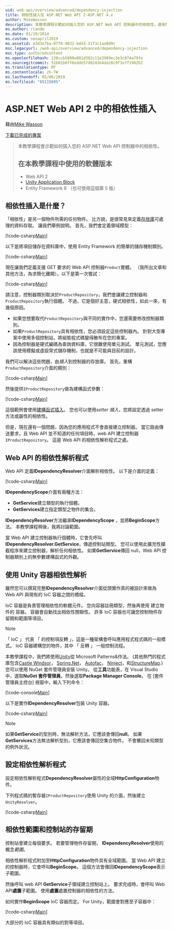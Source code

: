 ```yaml
---
uid: web-api/overview/advanced/dependency-injection
title: 相依性插入在 ASP.NET Web API 2-ASP.NET 4.x
author: MikeWasson
description: 本教學課程示範如何插入您的 ASP.NET Web API 控制器中的相依性，適用於 ASP.NET 4.x。
ms.author: riande
ms.date: 01/20/2014
ms.custom: seoapril2019
ms.assetid: e3d3e7ba-87f0-4032-bdd3-31f3c1aa9d9c
msc.legacyurl: /web-api/overview/advanced/dependency-injection
msc.type: authoredcontent
ms.openlocfilehash: 138ccb5800e801d382c11e3989ec3e3c074a79fe
ms.sourcegitcommit: 51b01b6ff8edde57d8243e4da28c9f1e7f1962b2
ms.translationtype: MT
ms.contentlocale: zh-TW
ms.lasthandoff: 05/06/2019
ms.locfileid: "65115695"
---
```

# <a name="dependency-injection-in-aspnet-web-api-2"></a>ASP.NET Web API 2 中的相依性插入

藉由[Mike Wasson](https://github.com/MikeWasson)

[下載已完成的專案](http://code.msdn.microsoft.com/ASP-NET-Web-API-Tutorial-468ee148)

> 本教學課程會示範如何插入您的 ASP.NET Web API 控制器中的相依性。
> 
> ## <a name="software-versions-used-in-the-tutorial"></a>在本教學課程中使用的軟體版本
> 
> 
> - Web API 2
> - [Unity Application Block](https://www.nuget.org/packages/Unity/)
> - Entity Framework 6 （也可使用這個第 5 版）

## <a name="what-is-dependency-injection"></a>相依性插入是什麼？

「相依性」是另一個物件所需的任何物件。 比方說，是很常見來定義[存放庫](http://martinfowler.com/eaaCatalog/repository.html)可處理的資料存取。 讓我們舉例說明。 首先，我們會定義領域模型：

[!code-csharp[Main](dependency-injection/samples/sample1.cs)]

以下是將項目儲存在資料庫中，使用 Entity Framework 的簡單的儲存機制類別。

[!code-csharp[Main](dependency-injection/samples/sample2.cs)]

現在讓我們定義支援 GET 要求的 Web API 控制器`Product`實體。 （我所出文章和其他方法，為求簡化離開）。以下是第一次嘗試：

[!code-csharp[Main](dependency-injection/samples/sample3.cs)]

請注意，控制器類別取決於`ProductRepository`，我們會讓建立控制器和`ProductRepository`執行個體。 不過，它是個好主意，硬式相依性，如此一來，有幾個原因。

- 如果您想要取代`ProductRepository`與不同的實作中，您還需要修改控制器類別。
- 如果`ProductRepository`具有相依性，您必須設定這些控制器內。 針對大型專案中使用多個控制站，將組態程式碼變得散布在您的專案。
- 因為控制器是硬式編碼為查詢資料庫，它很難使用單元測試。 單元測試，您應該使用模擬或虛設常式儲存機制，也就是不可能與目前的設計。

我們可以解決這些問題，由*插入*到控制器的存放庫。 首先，重構`ProductRepository`介面的類別：

[!code-csharp[Main](dependency-injection/samples/sample4.cs)]

然後提供`IProductRepository`做為建構函式參數：

[!code-csharp[Main](dependency-injection/samples/sample5.cs)]

這個範例會使用[建構函式插入](http://www.martinfowler.com/articles/injection.html#FormsOfDependencyInjection)。 您也可以使用*setter 插入*，您將設定透過 setter 方法或屬性的相依性。

但是，現在還有一個問題，因為您的應用程式不會直接建立控制器。 當它路由傳送要求，且 Web API 並不知道的任何項目時，web API 建立控制器`IProductRepository`。 這是 Web API 的相依性解析程式之處。

## <a name="the-web-api-dependency-resolver"></a>Web API 的相依性解析程式

Web API 定義**IDependencyResolver**介面解析相依性。 以下是介面的定義：

[!code-csharp[Main](dependency-injection/samples/sample6.cs)]

**IDependencyScope**介面有兩種方法：

- **GetService**建立類型的執行個體。
- **GetServices**建立指定類型之物件的集合。

**IDependencyResolver**方法繼承**IDependencyScope** ，並將**BeginScope**方法。 本教學課程稍後，我將討論範圍。

當 Web API 建立控制器執行個體時，它會先呼叫**IDependencyResolver.GetService**，傳遞控制站類型。 您可以使用此擴充性攔截程序來建立控制器，解析任何相依性。 如果**GetService**傳回 null，Web API 控制器類別上的無參數建構函式的外觀。

## <a name="dependency-resolution-with-the-unity-container"></a>使用 Unity 容器相依性解析

雖然您可以撰寫完整**IDependencyResolver**介面從頭實作真的被設計來做為 Web API 與現有的 IoC 容器之間的橋樑。

IoC 容器是負責管理相依性的軟體元件。 您向容器註冊類型，然後再使用 建立物件的 容器。 容器會自動找出相依性關聯性。 許多 IoC 容器也可讓您控制物件存留期和範圍等項目。

> [!NOTE]
> 「 IoC 」 代表 「 的控制項反轉 」，這是一種架構會呼叫應用程式程式碼的一般模式。 IoC 容器建構您的物件，其中 「 反轉 」 一般控制流程。

本教學課程中，我們將使用[Unity](https://msdn.microsoft.com/library/ff647202.aspx)從 Microsoft Patterns&amp;作法。 (其他熱門的程式庫包含[Castle Windsor](http://www.castleproject.org/)， [Spring.Net](http://www.springframework.net/)， [Autofac](https://code.google.com/p/autofac/)， [Ninject](http://www.ninject.org/)，和[StructureMap](http://structuremap.github.io/documentation/).)您可以使用 NuGet 套件管理員安裝 Unity。 從**工具**功能表，在 Visual Studio 中，選取**NuGet 套件管理員**，然後選取**Package Manager Console**。 在 [套件管理員主控台] 視窗中，輸入下列命令：

[!code-console[Main](dependency-injection/samples/sample7.cmd)]

以下是實作**IDependencyResolver**包裝 Unity 容器。

[!code-csharp[Main](dependency-injection/samples/sample8.cs)]

> [!NOTE]
> 如果**GetService**的型別時，無法解析方法，它應該會傳回**null**。 如果**GetServices**方法無法解析型別，它應該會傳回空集合物件。 不會擲回未知類型的例外狀況。

## <a name="configuring-the-dependency-resolver"></a>設定相依性解析程式

設定相依性解析程式**DependencyResolver**屬性的全域**HttpConfiguration**物件。

下列程式碼的暫存器`IProductRepository`使用 Unity 的介面，然後建立`UnityResolver`。

[!code-csharp[Main](dependency-injection/samples/sample9.cs)]

## <a name="dependency-scope-and-controller-lifetime"></a>相依性範圍和控制站的存留期

控制站會建立每個要求。 若要管理物件存留期， **IDependencyResolver**使用的概念*範圍*。

相依性解析程式附加至**HttpConfiguration**物件具有全域範圍。 當 Web API 建立的控制器時，它會呼叫**BeginScope**。 這個方法會傳回**IDependencyScope**表示子範圍。

然後呼叫 web API **GetService**子領域建立控制站上。 要求完成時，會呼叫 Web API**處置**子範圍。 使用**處置**處置控制器的相依性的方法。

如何實作**BeginScope** IoC 容器而定。 For Unity，範圍會對應至子容器中：

[!code-csharp[Main](dependency-injection/samples/sample10.cs)]

大部分的 IoC 容器具有類似的對等項目。
